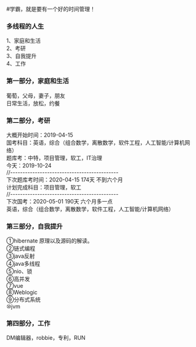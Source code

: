 #学霸，就是要有一个好的时间管理！
### 多线程的人生

1、家庭和生活  
2、考研  
3、自我提升  
4、工作  
### 第一部分，家庭和生活  
葡萄，父母，妻子，朋友  
日常生活，放松，约餐  
### 第二部分，考研
大概开始时间：2019-04-15  
国考科目：英语，综合（组合数学，离散数学，软件工程，人工智能/计算机网络）  
题库考：中特，项目管理，软工，IT治理  
今天：2019-10-24  
//--------------------------------------------  
下次题库考时间：2020-04-15  174天 不到六个月  
计划完成科目：项目管理，软工  
//--------------------------------------------   
下次国考：2020-05-01        190天 六个月多一点  
英语，综合（组合数学，离散数学，软件工程，人工智能/计算机网络）  
### 第三部分，自我提升  
①hibernate 原理以及源码的解读。  
②链式编程  
③java反射  
④java多线程  
⑤nio、锁  
⑥高并发  
⑦vue  
⑧Weblogic  
⑨分布式系统  
⑩jvm  
### 第四部分，工作  
DM编辑器，robbie，专利，RUN

